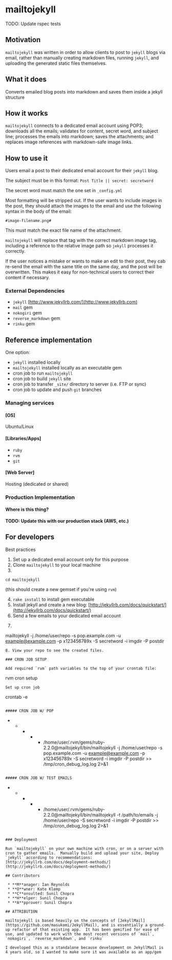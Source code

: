 # mailtojekyll

TODO: Update rspec tests

## Motivation

`mailtojekyll` was written in order to allow clients to post to `jekyll` blogs via email, rather than manually creating markdown files, running `jekyll`, and uploading the generated static files themselves.

## What it does

Converts emailed blog posts into markdown and saves them inside a jekyll structure

## How it works

`mailtojekyll` connects to a dedicated email account using POP3; downloads all the emails; validates for content, secret word, and subject line; processes the emails into markdown; saves the attachments; and replaces image references with markdown-safe image links.

## How to use it

Users email a post to their dedicated email account for their `jekyll` blog.  

The subject must be in this format: `Post Title || secret: secretword`

The secret word must match the one set in `_config.yml`

Most formatting will be stripped out.  If the user wants to include images in the post, they should attach the images to the email and use the following syntax in the body of the email:

```
#image-filename.png#
```

This must match the exact file name of the attachment.

`mailtojekyll` will replace that tag with the correct markdown image tag, including a reference to the relative image path so `jekyll` processes it correctly.

If the user notices a mistake or wants to make an edit to their post, they cab re-send the email with the same title on the same day, and the post will be overwritten.  This makes it easy for non-technical users to correct their content if necessary.

### External Dependencies
- `jekyll` [http://www.jekyllrb.com/](http://www.jekyllrb.com)
- `mail` gem
- `nokogiri` gem
- `reverse_markdown` gem
- `rinku` gem

## Reference implementation
One option:
- `jekyll` installed locally
- `mailtojekyll` installed locally as an executable gem
- cron job to run `mailtojekyll`
- cron job to build `jekyll` site
- cron job to transfer `_site/` directory to server (i.e. FTP or sync)
- cron job to update and push `git` branches

### Managing services

#### [OS]

Ubuntu/Linux

#### [Libraries/Apps]

- `ruby`
- `rvm`
- `git`

#### [Web Server]

Hosting (dedicated or shared)

### Production Implementation

#### Where is this thing?

**TODO: Update this with our production stack (AWS, etc.)**

## For developers

Best practices  
1. Set up a dedicated email account only for this purpose
2. Clone `mailtojekyll` to your local machine
3. 
```
cd mailtojekyll
```
(this should create a new gemset if you're using `rvm`)

4. `rake install` to install gem executable
5. Install jekyll and create a new blog: [http://jekyllrb.com/docs/quickstart/](http://jekyllrb.com/docs/quickstart/)
6. Send a few emails to your dedicated email account
7. ```
mailtojekyll -j /home/user/repo -s pop.example.com -u example@example.com -p x123456789x -S secretword -i imgdir -P postdir
```
8. View your repo to see the created files.

### CRON JOB SETUP

Add required `rvm` path variables to the top of your crontab file:
```
rvm cron setup
```
Set up cron job
```
crontab -e
```

##### CRON JOB W/ POP
```
* * * * * /home/user/.rvm/gems/ruby-2.2.0@mailtojekyll/bin/mailtojekyll -j /home/user/repo -s pop.example.com -u example@example.com -p x123456789x -S secretword -i imgdir -P postdir >> /tmp/cron_debug_log.log 2>&1
```

##### CRON JOB W/ TEST EMAILS
```
* * * * * /home/user/.rvm/gems/ruby-2.2.0@mailtojekyll/bin/mailtojekyll -t /path/to/emails -j /home/user/repo -S secretword -i imgdir -P postdir >> /tmp/cron_debug_log.log 2>&1
```

### Deployment

Run `mailtojekyll` on your own machine with cron, or on a server with cron to gather emails.  Manually build and upload your site, Deploy `jekyll` according to recommendations: [http://jekyllrb.com/docs/deployment-methods/](http://jekyllrb.com/docs/deployment-methods/)

## Contributors

 * **M**anager: Ian Reynolds
 * **O**wner: Kate Klemp
 * **C**onsulted: Sunil Chopra
 * **H**elper: Sunil Chopra
 * **A**pprover: Sunil Chopra

## ATTRIBUTION

mailtojekyll is based heavily on the concepts of [JekyllMail](https://github.com/masukomi/JekyllMail), and is essentially a ground-up refactor of that existing app.  It has been gemified for ease of use, and updated to work with the most recent versions of `mail`, `nokogiri`, `reverse_markdown`, and `rinku`

I developed this as a standalone because development on JekyllMail is 4 years old, so I wanted to make sure it was available as an app/gem
